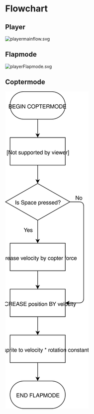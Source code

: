 # Flowchart
## Player


![playermainflow.svg](../playermainflow.svg)
## Flapmode


![playerFlapmode.svg](playerFlapmode.svg)
## Coptermode


![CoptermodeFlow.svg](CoptermodeFlow.svg)
